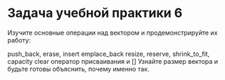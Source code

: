 # Задача учебной практики 6
Изучите основные операции над вектором и продемонстрируйте их работу:

push_back, erase, insert
emplace_back
resize, reserve, shrink_to_fit, capacity
clear
оператор присваивания и []
Узнайте размер вектора и будьте готовы объяснить, почему именно так.
